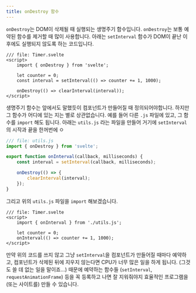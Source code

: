```yaml
---
title: onDestroy 함수
---
```


`onDestroy`는 DOM이 삭제될 때 실행되는 생명주기 함수입니다. `onDestroy`는 보통 예약된 함수를 제거할 때 많이 사용합니다. 아래는 `setInterval` 함수가 DOM이 끝난 이후에도 실행되지 않도록 하는 코드입니다.



```svelte
/// file: Timer.svelte
<script>
	import { onDestroy } from 'svelte';

	let counter = 0;
	const interval = setInterval(() => counter += 1, 1000);

	onDestroy(() => clearInterval(interval));
</script>
```



생명주기 함수는 앞에서도 말했듯이 컴포넌트가 만들어질 때 정의되어야합니다. 하지만 그 함수가 어디에 있는 지는 별로 상관없습니다. 예를 들어 다른 `.js` 파일에 있고, 그 함수를 `import` 해도 됩니다. 아래는 `utils.js` 라는 파일을 만들어 거기에 `setInterval`의 시작과 끝을 한꺼번에 ㅇ



```js
/// file: utils.js
import { onDestroy } from 'svelte';

export function onInterval(callback, milliseconds) {
	const interval = setInterval(callback, milliseconds);

	onDestroy(() => {
		clearInterval(interval);
	});
}
```



그리고 위의 `utils.js` 파일을 `import` 해보겠습니다.



```svelte
/// file: Timer.svelte
<script>
	import { onInterval } from './utils.js';

	let counter = 0;
	onInterval(() => counter += 1, 1000);
</script>
```



만약 위의 코드를 쓰지 않고 그냥 `setInterval`을 컴포넌트가 만들어질 때마다 예약하고, 컴포넌트가 삭제된 뒤에 지우지 않는다면 CPU가 너무 많은 일을 하게 됩니다. (그것도 쓸 데 없는 일을 말이죠...) 때문에 예약하는 함수들 (`setInterval`, `requestAnimationFrame`) 등을 꼭 등록하고 나면 잘 지워줘야지 효율적인 프로그램을 (또는 사이트를) 만들 수 있습니다.
